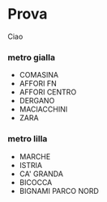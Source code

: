 # Prova
Ciao
### metro gialla
- COMASINA 
- AFFORI FN
- AFFORI CENTRO
- DERGANO
- MACIACCHINI
- ZARA
### metro lilla
- MARCHE
- ISTRIA
- CA' GRANDA
- BICOCCA
- BIGNAMI PARCO NORD